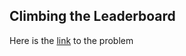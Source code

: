 ## Climbing the Leaderboard

Here is the [link](https://www.hackerrank.com/challenges/climbing-the-leaderboard/forum) to the problem
